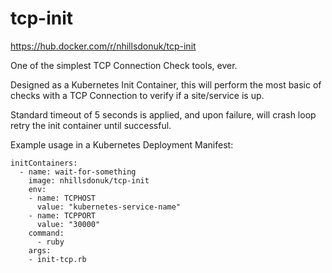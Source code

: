 # tcp-init

https://hub.docker.com/r/nhillsdonuk/tcp-init

One of the simplest TCP Connection Check tools, ever.

Designed as a Kubernetes Init Container, this will perform the most basic of checks with a TCP Connection to verify if a site/service is up.

Standard timeout of 5 seconds is applied, and upon failure, will crash loop retry the init container until successful.

Example usage in a Kubernetes Deployment Manifest:
```
initContainers:
  - name: wait-for-something
    image: nhillsdonuk/tcp-init
    env:
    - name: TCPHOST
      value: "kubernetes-service-name"
    - name: TCPPORT
      value: "30000"
    command:
      - ruby
    args:
    - init-tcp.rb
```
